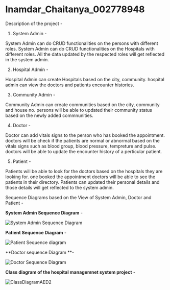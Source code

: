 # Inamdar_Chaitanya_002778948


Description of the project - 

1. System Admin - 

System Admin can do CRUD functionalities on the persons with different roles.
System Admin can do CRUD functionalities on the Hospitals with different roles.
All the data updated by the respected roles will get reflected in the system admin.

2. Hospital Admin - 

Hospital Admin can create Hospitals based on the city, community.
hospital admin can view the doctors and patients encounter histories.



3. Community Admin - 

Community Admin can create communities based on the city, community and house no.
persons will be able to updated their community status based on the newly added commnunities.

4. Doctor - 

Doctor can add vitals signs to the person who has booked the appointment.
doctors will be check if the patients are normal or abnormal based on the vitals signs such as blood group, blood pressure, tempreture and pulse.
doctors will be able to update the encounter history of a perticular patient.

5. Patient - 

Patients will be able to look for the doctors based on the hospitals they are looking for.
one booked the appointment doctors will be able to see the patients in their directory.
Patients can updated their personal details and those details will get reflected to the system admin.



Sequence Diagrams based on the View of System Admin, Doctor and Patient - 

**System Admin Sequence Diagram** - 

![System Admin Sequence Diagram](https://user-images.githubusercontent.com/114628941/198925345-cbba77c0-fc71-4c4b-857c-906891741f67.png)

**Patient Sequence Diagram** - 

![Patient Sequence diagram](https://user-images.githubusercontent.com/114628941/198925371-428c377b-bcb3-4601-8ba7-8647b0b28983.png)

**Doctor sequence Diagram **- 

![Doctor Sequence Diagram](https://user-images.githubusercontent.com/114628941/198925383-2cd65fa4-7508-4ab4-ae7e-4f57058173b9.png)

**Class diagram of the hospital managemnet system project** - 

![ClassDiagramAED2](https://user-images.githubusercontent.com/114628941/198925437-89b3b557-93aa-48d2-9071-e0f844b995d3.png)
